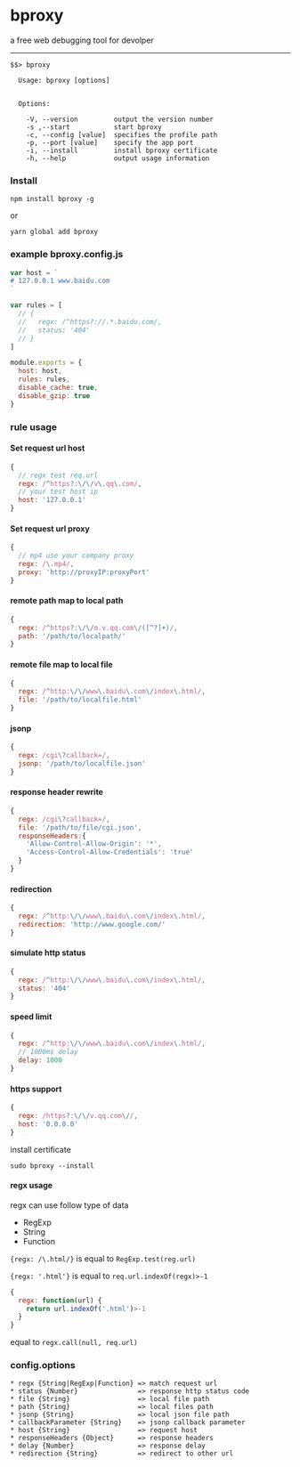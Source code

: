 # bproxy

a free web debugging tool for devolper

----

```
$$> bproxy

  Usage: bproxy [options]


  Options:

    -V, --version         output the version number
    -s ,--start           start bproxy
    -c, --config [value]  specifies the profile path
    -p, --port [value]    specify the app port
    -i, --install         install bproxy certificate
    -h, --help            output usage information
```

### Install

```
npm install bproxy -g
```

or

```
yarn global add bproxy
```


### example bproxy.config.js

```js
var host = `
# 127.0.0.1 www.baidu.com
`

var rules = [
  // {
  //   regx: /^https?://.*.baidu.com/,
  //   status: '404'
  // }
]

module.exports = {
  host: host,
  rules: rules,
  disable_cache: true,
  disable_gzip: true
}
```

### rule usage

#### Set request url host
```js
{
  // regx test req.url
  regx: /^https?:\/\/v\.qq\.com/,
  // your test host ip
  host: '127.0.0.1'
}
```
#### Set request url proxy
```js
{
  // mp4 use your company proxy
  regx: /\.mp4/,
  proxy: 'http://proxyIP:proxyPort'
}
```

#### remote path map to local path
```js
{
  regx: /^https?:\/\/m.v.qq.com\/([^?]+)/,
  path: '/path/to/localpath/'
}
```

#### remote file map to local file
```js
{
  regx: /^http:\/\/www\.baidu\.com\/index\.html/,
  file: '/path/to/localfile.html'
}
```

#### jsonp
```js
{
  regx: /cgi\?callback=/,
  jsonp: '/path/to/localfile.json'
}
```

#### response header rewrite
```js
{
  regx: /cgi\?callback=/,
  file: '/path/to/file/cgi.json',
  responseHeaders:{
    'Allow-Control-Allow-Origin': '*',
    'Access-Control-Allow-Credentials': 'true'
  }
}
```

#### redirection
```js
{
  regx: /^http:\/\/www\.baidu\.com\/index\.html/,
  redirection: 'http://www.google.com/'
}
```

#### simulate http status
```js
{
  regx: /^http:\/\/www\.baidu\.com\/index\.html/,
  status: '404'
}
```

#### speed limit
```js
{
  regx: /^http:\/\/www\.baidu\.com\/index\.html/,
  // 1000ms delay
  delay: 1000
}
```

#### https support
```js
{
  regx: /https?:\/\/v.qq.com\//,
  host: '0.0.0.0'
}
```

install certificate

```
sudo bproxy --install
```

#### regx usage

regx can use follow type of data
* RegExp
* String
* Function


`{regx: /\.html/}` is equal to `RegExp.test(reg.url)`

`{regx: '.html'}` is equal to `req.url.indexOf(regx)>-1`

```js
{
  regx: function(url) {
    return url.indexOf('.html')>-1
  }
}
```
equal to `regx.call(null, req.url)`


### config.options
```
* regx {String|RegExp|Function} => match request url
* status {Number}               => response http status code
* file {String}                 => local file path
* path {String}                 => local files path
* jsonp {String}                => local json file path
* callbackParameter {String}    => jsonp callback parameter
* host {String}                 => request host
* responseHeaders {Object}      => response headers
* delay {Number}                => response delay
* redirection {String}          => redirect to other url
```